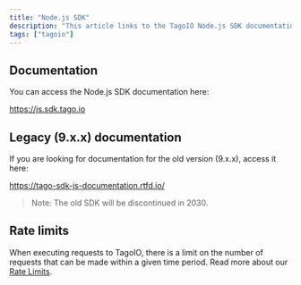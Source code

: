 ```yaml
---
title: "Node.js SDK"
description: "This article links to the TagoIO Node.js SDK documentation, points to the legacy SDK docs for version 9.x.x, and warns about API request rate limits."
tags: ["tagoio"]
---
```

## Documentation
You can access the Node.js SDK documentation here:

https://js.sdk.tago.io

## Legacy (9.x.x) documentation
If you are looking for documentation for the old version (9.x.x), access it here:

https://tago-sdk-js-documentation.rtfd.io/

> Note: The old SDK will be discontinued in 2030.

## Rate limits
When executing requests to TagoIO, there is a limit on the number of requests that can be made within a given time period. Read more about our [Rate Limits](/docs/tagoio/profiles/services/rate-limits-hard-limits.md).
